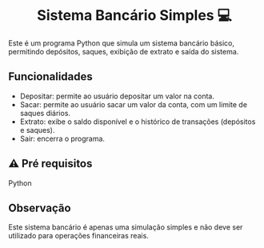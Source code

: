 <h1 align="center">Sistema Bancário Simples 💻</h1>

Este é um programa Python que simula um sistema bancário básico, permitindo depósitos, saques, exibição de extrato e saída do sistema.

## Funcionalidades

- Depositar: permite ao usuário depositar um valor na conta.
- Sacar: permite ao usuário sacar um valor da conta, com um limite de saques diários.
- Extrato: exibe o saldo disponível e o histórico de transações (depósitos e saques).
- Sair: encerra o programa.

## ⚠️ Pré requisitos
Python

## Observação
Este sistema bancário é apenas uma simulação simples e não deve ser utilizado para operações financeiras reais.
